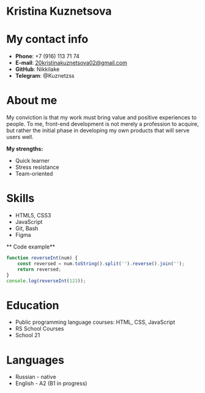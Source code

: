# Kristina Kuznetsova

# My contact info

- **Phone**: +7 (916) 113 71 74
- **E-mail**: 20kristinakuznetsova02@gmail.com
- **GitHub**: Nikkilake
- **Telegram**: @Kuznetzss

# About me

My conviction is that my work must bring value and positive experiences to people. To me, front-end development is not merely a profession to acquire, but rather the initial phase in developing my own products that will serve users well.

**My strengths:**
- Quick learner
- Stress resistance
- Team-oriented

# Skills

- HTML5, CSS3
- JavaScript
- Git, Bash
- Figma

** Code example**
``` javascript
function reverseInt(num) {
    const reversed = num.toString().split('').reverse().join('');
    return reversed;
}
console.log(reverseInt(123));
```

# Education

- Public programming language courses: HTML, CSS, JavaScript
- RS School Courses
- School 21

# Languages

- Russian - native
- English - A2 (B1 in progress)

